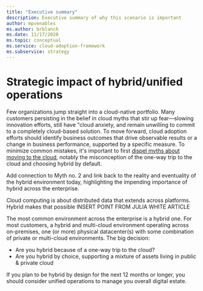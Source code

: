 ```yaml
---
title: "Executive summary"
description: Executive summary of why this scenario is important
author: mpvenables
ms.author: brblanch
ms.date: 11/17/2020
ms.topic: conceptual
ms.service: cloud-adoption-framework
ms.subservice: strategy
---
```


# Strategic impact of hybrid/unified operations

Few organizations jump straight into a cloud-native portfolio. Many customers persisting in the belief in cloud myths that stir up fear—slowing innovation efforts, still have "cloud anxiety, and remain unwilling to commit to a completely cloud-based solution. To move forward, cloud adoption efforts should identify business outcomes that drive observable results or a change in business performance, supported by a specific measure. To minimize common mistakes, it's important to first [dispel myths about moving to the cloud](<https://docs.microsoft.com/azure/cloud-adoption-framework/strategy/cloud-migration-business-case>), notably the misconception of the one-way trip to the cloud and choosing hybrid by default.

Add connection to Myth no. 2 and link back to the reality and eventuality of the hybrid environment today, highlighting the impending importance of hybrid across the enterprise.

Cloud computing is about distributed data that extends across platforms. Hybrid makes that possible INSERT POINT FROM JULIA WHITE ARTICLE

The most common environment across the enterprise is a hybrid one. For most customers, a hybrid and multi-cloud environment operating across on-premises, one (or more) physical datacenter(s) with some combination of private or multi-cloud environments.
The big decision:

- Are you hybrid because of a one-way trip to the cloud?
- Are you hybrid by choice, supporting a mixture of assets living in public & private cloud

If you plan to be hybrid by design for the next 12 months or longer, you should consider unified operations to manage you overall digital estate.

